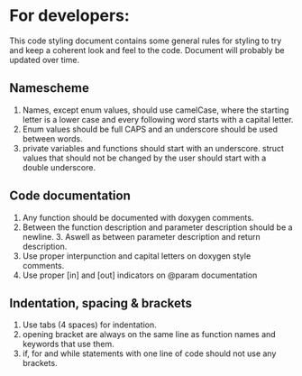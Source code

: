 # For developers:

This code styling document contains some general rules for styling to try and keep a coherent look and feel to the code.
Document will probably be updated over time.

## Namescheme
1. Names, except enum values, should use camelCase, where the starting letter is a lower case and every following word starts with a capital letter.
2. Enum values should be full CAPS and an underscore should be used between words.
3. private variables and functions should start with an underscore. struct values that should not be changed by the user should start with a double underscore.

## Code documentation
1. Any function should be documented with doxygen comments.
2. Between the function description and parameter description should be a newline. 3. Aswell as between parameter description and return description.
4. Use proper interpunction and capital letters on doxygen style comments.
5. Use proper [in] and [out] indicators on @param documentation

## Indentation, spacing & brackets
1. Use tabs (4 spaces) for indentation.
2. opening bracket are always on the same line as function names and keywords that use them.
3. if, for and while statements with one line of code should not use any brackets.